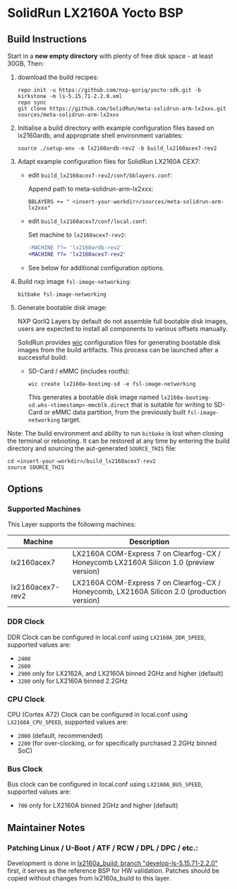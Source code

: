# SolidRun LX2160A Yocto BSP

## Build Instructions

Start in a **new empty directory** with plenty of free disk space - at least 30GB, Then:

1. download the build recipes:

   ```
   repo init -u https://github.com/nxp-qoriq/yocto-sdk.git -b kirkstone -m ls-5.15.71-2.2.0.xml
   repo sync
   git clone https://github.com/SolidRun/meta-solidrun-arm-lx2xxx.git sources/meta-solidrun-arm-lx2xxx
   ```

2. Initialise a build directory with example configuration files based on lx2160ardb, and appropriate shell environment variables:

       source ./setup-env -m lx2160ardb-rev2 -b build_lx2160acex7-rev2

3. Adapt example configuration files for SolidRun LX2160A CEX7:

   - edit `build_lx2160acex7-rev2/conf/bblayers.conf`:

     Append path to meta-solidrun-arm-lx2xxx:

         BBLAYERS += " <insert-your-workdir>/sources/meta-solidrun-arm-lx2xxx"

   - edit `build_lx2160acex7/conf/local.conf`:

     Set machine to `lx2160acex7-rev2`:

     ```diff
     -MACHINE ??= 'lx2160ardb-rev2'
     +MACHINE ??= 'lx2160acex7-rev2'
     ```

   - See below for additional configuration options.

4. Build nxp image `fsl-image-networking`:

       bitbake fsl-image-networking

5. Generate bootable disk image:

   NXP QorIQ Layers by default do not assemble full bootable disk images,
   users are expected to install all components to various offsets manually.

   SolidRun provides [wic](https://docs.yoctoproject.org/dev/dev-manual/wic.html) configuration files for generating bootable disk images from the build artifacts.
   This process can be launched after a successful build:

   - SD-Card / eMMC (includes rootfs):

         wic create lx2160a-bootimg-sd -e fsl-image-networking

     This generates a bootable disk image named `lx2160a-bootimg-sd.wks-<timestamp>-mmcblk.direct` that is suitable
     for writing to SD-Card or eMMC data partition, from the previously built `fsl-image-networking` target.

Note: The build environment and ability to run `bitbake` is lost when closing the terminal or rebooting.
It can be restored at any time by entering the build directory and sourcing the aut-generated `SOURCE_THIS` file:

```
cd <insert-your-workdir>/build_lx2160acex7-rev2
source SOURCE_THIS
```

## Options

### Supported Machines

This Layer supports the following machines:

| Machine          | Description                                                                                |
| ---------------- | ------------------------------------------------------------------------------------------ |
| lx2160acex7      | LX2160A COM-Express 7 on Clearfog-CX / Honeycomb LX2160A Silicon 1.0 (preview version)     |
| lx2160acex7-rev2 | LX2160A COM-Express 7 on Clearfog-CX / Honeycomb, LX2160A Silicon 2.0 (production version) |

### DDR Clock

DDR Clock can be configured in local.conf using `LX2160A_DDR_SPEED`, supported values are:

- `2400`
- `2600`
- `2900` only for LX2162A, and LX2160A binned 2GHz and higher (default)
- `3200` only for LX2160A binned 2.2GHz

### CPU Clock

CPU (Cortex A72) Clock can be configured in local.conf using `LX2160A_CPU_SPEED`, supported values are:

- `2000` (default, recommended)
- `2200` (for over-clocking, or for specifically purchased 2.2GHz binned SoC)

### Bus Clock

Bus clock can be configured in local.conf using `LX2160A_BUS_SPEED`, supported values are:

- `700` only for LX2160A binned 2GHz and higher (default)

## Maintainer Notes

### Patching Linux / U-Boot / ATF / RCW / DPL / DPC / etc.:

Development is done in [lx2160a_build: branch "develop-ls-5.15.71-2.2.0"](https://github.com/SolidRun/lx2160a_build/tree/develop-ls-5.15.71-2.2.0) first, it serves as the reference BSP for HW validation.
Patches should be copied without changes from lx2160a_build to this layer.
